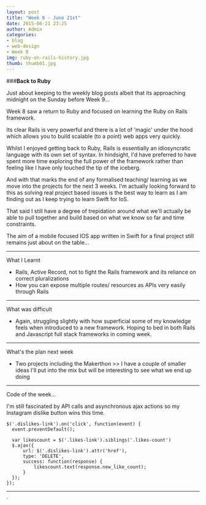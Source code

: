 ```yaml
---
layout: post
title: "Week 8 - June 21st"
date: 2015-06-21 23:25
author: Admin
categories:
- blog
- web-design
- Week 8
img: ruby-on-rails-history.jpg
thumb: thumb01.jpg
---
```


###<b>Back to Ruby</b>

Just about keeping to the weekly blog posts albeit that its approaching midnight on the Sunday before Week 9...

Week 8 saw a return to Ruby and focused on learning the Ruby on Rails framework.

Its clear Rails is very powerful and there is a lot of 'magic' under the hood which allows you to build scalable (to a point) web apps very quickly.

Whilst I enjoyed getting back to Ruby, Rails is essentially an idiosyncratic language with its own set of syntax.  In hindsight, I'd have preferred to have spent more time exploring the full power of the framework rather than feeling like I have only touched the tip of the iceberg.

And with that marks the end of any formalised teaching/ learning as we move into the projects for the next 3 weeks.
I'm actually looking forward to this as solving real project based issues is the best way to learn as I am finding out as I keep trying to learn Swift for IoS.

That said I still have a degree of trepidation around what we'll actually be able to pull together and build based on what we know so far and time constraints.

The aim of a mobile focused IOS app written in Swift for a final project still remains just about on the table...

****

What I Learnt

* Rails, Active Record, not to fight the Rails framework and its reliance on correct pluralizations
* How you can expose multiple routes/ resources as APIs very easily through Rails

****

What was difficult

* Again, struggling slightly with how superficial some of my knowledge feels when introduced to a new framework. Hoping to bed in both Rails and Javascript full stack frameworks in coming week.

****

What's the plan next week

* Two projects including the Makerthon >> I have a couple of smaller ideas I'll put into the mix but will be interesting to see what we end up doing

****

Code of the week...

I'm still fascinated by API calls and asynchronous ajax actions so my Instagram dislike button wins this time.

    $('.dislikes-link').on('click', function(event) {
      event.preventDefault();

      var likescount = $('.likes-link').siblings('.likes-count')
      $.ajax({
          url: $('.dislikes-link').attr('href'),
          type: 'DELETE',
          success: function(response) {
              likescount.text(response.new_like_count);
          }
      });
    });

****
<!--more-->


[hampden]: https://github.com/jekyll/jekyll
`